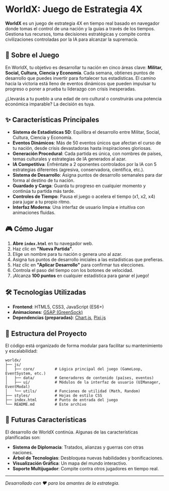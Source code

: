 # WorldX: Juego de Estrategia 4X

**WorldX** es un juego de estrategia 4X en tiempo real basado en navegador donde tomas el control de una nación y la guías a través de los tiempos. Gestiona tus recursos, toma decisiones estratégicas y compite contra civilizaciones controladas por la IA para alcanzar la supremacía.

## 🚀 Sobre el Juego

En WorldX, tu objetivo es desarrollar tu nación en cinco áreas clave: **Militar, Social, Cultura, Ciencia y Economía**. Cada semana, obtienes puntos de desarrollo que puedes invertir para fortalecer tus estadísticas. El camino hacia la victoria está lleno de eventos dinámicos que pueden impulsar tu progreso o poner a prueba tu liderazgo con crisis inesperadas.

¿Llevarás a tu pueblo a una edad de oro cultural o construirás una potencia económica imparable? La decisión es tuya.

## ✨ Características Principales

*   **Sistema de Estadísticas 5D**: Equilibra el desarrollo entre Militar, Social, Cultura, Ciencia y Economía.
*   **Eventos Dinámicos**: Más de 50 eventos únicos que afectan el curso de tu nación, desde crisis devastadoras hasta inspiraciones gloriosas.
*   **Generación Procedural**: Cada partida es única, con nombres de países, temas culturales y estrategias de IA generados al azar.
*   **IA Competitiva**: Enfréntate a 2 oponentes controlados por la IA con 5 estrategias diferentes (agresiva, conservadora, científica, etc.).
*   **Sistema de Desarrollo**: Asigna puntos de desarrollo semanales para dar forma al destino de tu nación.
*   **Guardado y Carga**: Guarda tu progreso en cualquier momento y continúa tu partida más tarde.
*   **Controles de Tiempo**: Pausa el juego o acelera el tiempo (x1, x2, x4) para jugar a tu propio ritmo.
*   **Interfaz Moderna**: Una interfaz de usuario limpia e intuitiva con animaciones fluidas.

## 🎮 Cómo Jugar

1.  **Abre `index.html`** en tu navegador web.
2.  Haz clic en **"Nueva Partida"**.
3.  Elige un nombre para tu nación o genera uno al azar.
4.  Asigna tus puntos de desarrollo iniciales a las estadísticas que prefieras.
5.  Haz clic en **"Aplicar Desarrollo"** para confirmar tus elecciones.
6.  Controla el paso del tiempo con los botones de velocidad.
7.  ¡Alcanza **100 puntos** en cualquier estadística para ganar el juego!

## 🛠️ Tecnologías Utilizadas

*   **Frontend**: HTML5, CSS3, JavaScript (ES6+)
*   **Animaciones**: [GSAP (GreenSock)](https://greensock.com/gsap/)
*   **Dependencias (preparadas)**: [Chart.js](https://www.chartjs.org/), [Pixi.js](https://pixijs.com/)

## 📂 Estructura del Proyecto

El código está organizado de forma modular para facilitar su mantenimiento y escalabilidad:

```
worldx/
├── js/
│   ├── core/         # Lógica principal del juego (GameLoop, EventSystem, etc.)
│   ├── data/         # Generadores de contenido (países, eventos)
│   ├── ui/           # Módulos de la interfaz de usuario (UIManager, EventModal)
│   └── utils/        # Funciones de utilidad (Math, Random)
├── styles/           # Hojas de estilo CSS
├── index.html        # Punto de entrada del juego
└── README.md         # Este archivo
```

## 🔮 Futuras Características

El desarrollo de WorldX continúa. Algunas de las características planificadas son:

*   **Sistema de Diplomacia**: Tratados, alianzas y guerras con otras naciones.
*   **Árbol de Tecnologías**: Desbloquea nuevas habilidades y bonificaciones.
*   **Visualización Gráfica**: Un mapa del mundo interactivo.
*   **Soporte Multijugador**: Compite contra otros jugadores en tiempo real.

---
*Desarrollado con ❤️ para los amantes de la estrategia.*
